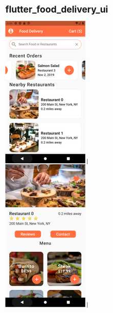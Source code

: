 # flutter_food_delivery_ui

 <img src="https://github.com/Kenlock/flutte-food-delivery-ui/blob/main/Screenshot_1629384666.png" width="250"> | <img src="https://github.com/Kenlock/flutte-food-delivery-ui/blob/main/Screenshot_1629445032.png" width="250"> |


